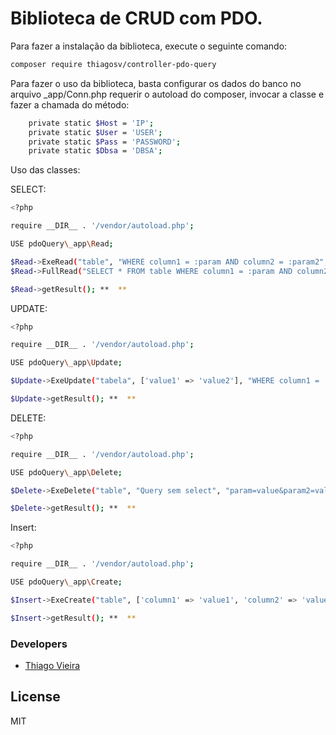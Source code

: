 # Biblioteca de CRUD com PDO.

Para fazer a instalação da biblioteca, execute o seguinte comando:

```sh
composer require thiagosv/controller-pdo-query
```

Para fazer o uso da biblioteca, basta configurar os dados do banco no arquivo _app/Conn.php requerir o autoload do composer, invocar a classe e fazer a chamada do método:

```sh
	private static $Host = 'IP';
    private static $User = 'USER';
    private static $Pass = 'PASSWORD';
    private static $Dbsa = 'DBSA';
```

Uso das classes:

SELECT:
```sh
<?php

require __DIR__ . '/vendor/autoload.php';

USE pdoQuery\_app\Read;

$Read->ExeRead("table", "WHERE column1 = :param AND column2 = :param2", "param=value&param2=value2");
$Read->FullRead("SELECT * FROM table WHERE column1 = :param AND column2 = :param2", "param=value&param2=value2");

$Read->getResult(); **  **
```
UPDATE:
```sh
<?php

require __DIR__ . '/vendor/autoload.php';

USE pdoQuery\_app\Update;

$Update->ExeUpdate("tabela", ['value1' => 'value2'], "WHERE column1 = :param AND column2 = :param2", "param=value&param2=value2");

$Update->getResult(); **  **
```
DELETE:
```sh
<?php

require __DIR__ . '/vendor/autoload.php';

USE pdoQuery\_app\Delete;

$Delete->ExeDelete("table", "Query sem select", "param=value&param2=value2");

$Delete->getResult(); **  **
```
Insert:
```sh
<?php

require __DIR__ . '/vendor/autoload.php';

USE pdoQuery\_app\Create;

$Insert->ExeCreate("table", ['column1' => 'value1', 'column2' => 'value2']);

$Insert->getResult(); **  **
```


### Developers
* [Thiago Vieira]

License
----

MIT

[//]:#
[Thiago Vieira]: <mailto:thiagosilvavieira97@gmail.com>